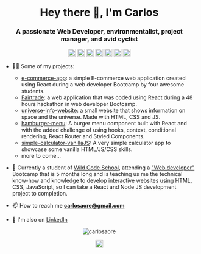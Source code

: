 
<h1 align="center">Hey there 👋, I'm Carlos</h1>
<h3 align="center">A passionate Web Developer, environmentalist, project manager, and avid cyclist</h3>

<p align="center">
<img src="https://img.icons8.com/color/48/000000/javascript.png" width="20" height="20" alt='javascript'/>
<img src="https://img.icons8.com/ultraviolet/48/000000/react.png" width="20" height="20" alt='react'/>
<img src="https://img.icons8.com/color/48/000000/sql.png" width="20" height="20" alt='sql'/>
<img src="https://img.icons8.com/color/48/000000/html.png" width="20" height="20" alt='html'/>
<img src="https://img.icons8.com/color/48/000000/css3.png" width="20" height="20" alt='css'/>
<img src="https://img.icons8.com/fluent/48/000000/github.png" width="20" height="20" alt='github'/>
<img src="https://img.icons8.com/bicycle" width="20" height="20" alt='bicycle'/>
</p>

<p align="left">
 
- 👨‍💻 Some of my projects:
  - [e-commerce-app](https://github.com/carlosaore/e-commerce-app): a simple E-commerce web application created using React during a web developer Bootcamp by four awesome students.
  - [Fairtrade](https://github.com/carlosaore/winning-project): a web application that was coded using React during a 48 hours hackathon in web developer Bootcamp.
  - [universe-info-website](https://github.com/carlosaore/universe-info-website): a small website that shows information on space and the universe. Made with HTML, CSS and JS.
  - [hamburger-menu](https://github.com/carlosaore/hamburger-menu): A burger menu component built with React and with the added challenge of using hooks, context, conditional rendering, React Router and Styled Components.
  - [simple-calculator-vanillaJS](https://github.com/carlosaore/simple-calculator-vanillaJS): A very simple calculator app to showcase some vanilla HTML/JS/CSS skills.
  - more to come...

- 🔧 Currently a student of [Wild Code School](https://www.wildcodeschool.com/), attending a ["Web developer"](https://www.wildcodeschool.com/en-GB/trainings/web-developer-full-time) Bootcamp that is 5 months long and is teaching us me the technical know-how and knowledge to develop interactive websites using HTML, CSS, JavaScript, so I can take a React and Node JS development project to completion.

- 📫 How to reach me **carlosaore@gmail.com**

- :gem: I'm also on [LinkedIn](https://www.linkedin.com/in/carlosaore/)

<p align="center"> 
  <img src="https://github-readme-stats.vercel.app/api?username=carlosaore&show_icons=true" alt="carlosaore" />
 </p>
 
 <p align="center">
<a href="https://www.linkedin.com/in/carlosaore/" target="blank"><img align="center" src="https://cdn.jsdelivr.net/npm/simple-icons@3.0.1/icons/linkedin.svg" alt="https://www.linkedin.com/in/maksakymenko/" height="20" width="20" /></a>

</p>
